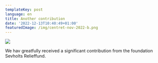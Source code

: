 ```yaml
---
templateKey: post
language: en
title: Another contribution
date: '2022-12-13T10:40:49+01:00'
featuredImage: /img/centret-nov-2022-b.png
---
```

![](/img/centret-nov-2022-b.png)

We hav greatfully received a significant contribution from the foundation Sevholts Relieffund.
